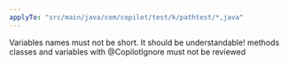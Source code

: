 ```yaml
---
applyTo: "src/main/java/com/copilot/test/k/pathtest/*,java"
---
```


Variables names must not be short. It should be understandable!
methods classes and variables with @CopilotIgnore must not be reviewed 